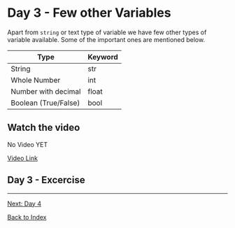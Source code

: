 # Day 3 - Few other Variables

Apart from `string` or text type of variable we have few other types of variable available. Some of the important ones are mentioned below.

|Type|Keyword|
|------|------|
|String|str|
|Whole Number|int|
|Number with decimal|float|
|Boolean (True/False)|bool|

## Watch the video
No Video YET

[Video Link]()
<!--
$\alpha, \Alpha, \beta, \Beta, \gamma, \Gamma, \pi, \Pi, \phi, \varphi, \mu, \Phi$
-->
## Day 3 - Excercise
---
[Next: Day 4](04-day04.md)

[Back to Index](index.md)
